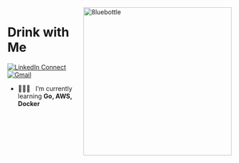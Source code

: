 <img width="333" alt="8luebottle" align="right" src="https://user-images.githubusercontent.com/48475824/87166058-f91e8080-c305-11ea-8b80-c2f6f0818499.png">

# Drink with Me
  [![LinkedIn Connect](https://img.shields.io/badge/%20-LinkedIn-black?color=0E76A8&labelColor=FFFFFF&logo=linkedin&logoColor=0E76A8)](https://www.linkedin.com/in/irentre/) &nbsp;
  [![Gmail](https://img.shields.io/badge/%20-Send%20Mail-black?color=14171A&labelColor=ef5350&logo=gmail&logoColor=ffffff)](mailto:itbiz.irs@gmail.com?subject=From%20GitHub&body=Hi,%208luebottle.%20Found%20you%20from%20GitHub.)

* 👩🏻‍💻  &nbsp; I’m currently learning **Go, AWS, Docker**
